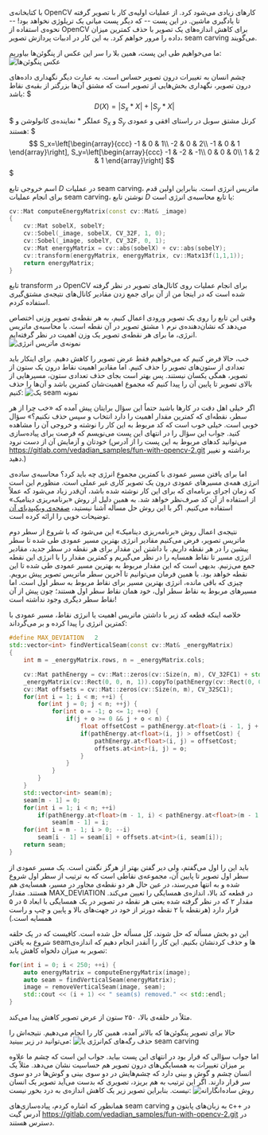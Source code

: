 با کتابخانه‌ی OpenCV کارهای زیادی می‌شود کرد. از عملیات اولیه‌ی کار با تصویر گرفته تا یادگیری ماشین. در این پست -- که دیگر پست میانی یک تریلوژی نخواهد بود! -- نحوه‌ی استفاده از OpenCV برای کاهش اندازه‌های یک تصویر با حذف کمترین میزان داده را مرور خواهم کرد. به این کار در ادبیات پردازش تصویر، seam carving می‌گویند.

ما می‌خواهیم طی این پست، همین بلا را سر این عکس از پنگوئن‌ها بیاوریم:
![عکس پنگوئن‌ها](img/penguines.jpg "عکس بخت برگشته")

چشم انسان به تغییرات درون تصویر حساس است. به عبارت دیگر نگهداری داده‌های درون تصویر، نگهداری بخش‌هایی از تصویر است که مشتق آن‌ها بزرگتر از بقیه‌ی نقاط باشد:
$$$
D(X)=|S_x*X|+|S_y*X|
$$$
عملگر $*$ نماینده‌ی کانولوشن و $S_x$ و $S_y$ کرنل مشتق سوبل در راستای افقی و عمودی هستند:
$$$
S_x=\left[\begin{array}{ccc}
-1 & 0 & 1\\
-2 & 0 & 2\\
-1 & 0 & 1
\end{array}\right],
S_y=\left[\begin{array}{ccc}
-1 & -2 & -1\\
0 & 0 & 0\\
1 & 2 & 1
\end{array}\right]
$$$

اسم خروجی تابع $D$ در عملیات seam carving، ماتریس انرژی است. بنابراین اولین قدم برای انجام عملیات seam carving، نوشتن تابع $D$ یا تابع محاسبه‌ی انرژی است:
```c++
cv::Mat computeEnergyMatrix(const cv::Mat& _image)
{
    cv::Mat sobelX, sobelY;
    cv::Sobel(_image, sobelX, CV_32F, 1, 0);
    cv::Sobel(_image, sobelY, CV_32F, 0, 1);
    cv::Mat energyMatrix = cv::abs(sobelX) + cv::abs(sobelY);
    cv::transform(energyMatrix, energyMatrix, cv::Matx13f(1,1,1));
    return energyMatrix;
}
```

تابع transform در OpenCV برای انجام عملیات روی کانال‌های تصویر در نظر گرفته شده است که در اینجا من از آن برای جمع زدن مقادیر کانال‌های نتیجه‌ی مشتق‌گیری استفاده کردم.

وقتی این تابع را روی یک تصویر ورودی اعمال کنیم، به هر نقطه‌ی تصویر وزنی اختصاص می‌دهد که نشان‌دهنده‌ی نرم ۱ مشتق تصویر در آن نقطه است. با محاسبه‌ی ماتریس انرژی، ما برای هر نقطه‌ی تصویر یک وزن اهمیت در نظر گرفته‌ایم.
![نمونه‌ی ماتریس انرژی](img/energy_matrix.png "ماتریس انرژی عکس پنگوئن‌ها")

خب، حالا فرض کنیم که می‌خواهیم فقط عرض تصویر را کاهش دهیم. برای اینکار باید تعدادی از ستون‌های تصویر را حذف کنیم. اما مقادیر اهمیت نقاط درون یک ستون از تصویر، همگی یکسان نیستند. پس بهتر است بجای حذف تعدادی ستون، مسیرهایی از بالای تصویر تا پایین آن را پیدا کنیم که مجموع اهمیت‌شان کمترین باشد و آن‌ها را حذف کنیم:
![یک seam نمونه](img/seam.jpg)

اگر خیلی اهل دقت در کارها باشید حتماً این سؤال برایتان پیش آمده که «خب چرا از هر سطر، نقطه‌ای که کمترین مقدار اهمیت را دارد انتخاب و سپس حذف نکنیم؟» سؤال خوبی است. خیلی خوب است که کد مربوط به این کار را نوشته و خروجی آن را مشاهده کنید. جواب این سؤال را در انتهای این پست می‌نویسم که فرصت برای پیاده‌سازی خودتان و آزمایش آن از دست نرود (می‌توانید کدهای مربوط به این پست را از آدرس https://gitlab.com/vedadian_samples/fun-with-opencv-2.git برداشته و تغییر دهید.)

اما برای یافتن مسیر عمودی با کمترین مجموع انرژی  چه باید کرد؟ محاسبه‌ی ساده‌ی انرژی همه‌ی مسیرهای عمودی درون یک تصویر کاری غیر عملی است. منظورم این است که زمان اجرای برنامه‌ای که برای این کار نوشته شده باشد، آن‌قدر زیاد می‌شود که عملاً از استفاده از آن کد صرف‌نظر خواهد شد. به همین دلیل از روش «برنامه‌ریزی دینامیک» استفاده می‌کنیم. اگر با این روش حل مسأله آشنا نیستید، [صفحه‌ی ویکیپدیای آن](https://en.wikipedia.org/wiki/Dynamic_programming) توضیحات خوبی را ارائه کرده است.

نتیجه‌ی اعمال روش «برنامه‌ریزی دینامیک» این می‌شود که با شروع از سطر دوم ماتریس تصویر، فرض می‌کنیم مقادیر انرژی بهترین مسیر عمودی طی شده تا سطر پیشین را در هر نقطه داریم. با داشتن این مقدار برای هر نقطه در سطر جدید، مقادیر انرژی مسیر تا نقاط همسایه را در نظر می‌گیریم و کمترین مقدار را با انرژی این نقطه جمع می‌زنیم. بدیهی است که این مقدار مربوط به بهترین مسیر عمودی طی شده تا این نقطه خواهد بود. با همین فرمان می‌توانیم تا آخرین سطر ماتریس تصویر پیش برویم. چیزی که باقی مانده، انرژی بهترین مسیر برای نقاط مربوط به سطر اول است. اما مسیرهای مربوط به نقاط سطر اول، خود همان نقاط سطر اول هستند؛ چون پیش از آن نقاط سطر دیگری وجود نداشته است!

خلاصه اینکه قطعه کد زیر با داشتن ماتریس اهمیت یا انرژی نقاط، مسیر عمودی با کمترین انرژی را پیدا کرده و بر می‌گرداند:
```c++
#define MAX_DEVIATION   2
std::vector<int> findVerticalSeam(const cv::Mat& _energyMatrix)
{
    int m = _energyMatrix.rows, n = _energyMatrix.cols;

    cv::Mat pathEnergy = cv::Mat::zeros(cv::Size(n, m), CV_32FC1) + std::numeric_limits<float>::max();
    _energyMatrix(cv::Rect(0, 0, n, 1)).copyTo(pathEnergy(cv::Rect(0, 0, n, 1)));
    cv::Mat offsets = cv::Mat::zeros(cv::Size(n, m), CV_32SC1);
    for(int i = 1; i < m; ++i) {
        for(int j = 0; j < n; ++j) {
            for(int o = -1; o <= 1; ++o) {
                if(j + o >= 0 && j + o < n) {
                    float offsetCost = pathEnergy.at<float>(i - 1, j + o) + _energyMatrix.at<float>(i, j);
                    if(pathEnergy.at<float>(i, j) > offsetCost) {
                        pathEnergy.at<float>(i, j) = offsetCost;
                        offsets.at<int>(i, j) = o;
                    }
                }
            }
        }
    }
    std::vector<int> seam(m);
    seam[m - 1] = 0;
    for(int i = 1; i < n; ++i)
        if(pathEnergy.at<float>(m - 1, i) < pathEnergy.at<float>(m - 1, seam[m - 1]))
            seam[m - 1] = i;
    for(int i = m - 1; i > 0; --i)
        seam[i - 1] = seam[i] + offsets.at<int>(i, seam[i]);
    return seam;
}
```
باید این را اول می‌گفتم، ولی دیر گفتن بهتر از هرگز نگفتن است. یک مسیر عمودی از سطر اول تصویر تا پایین آن، مجموعه‌ی نقاطی است که به ترتیب از سطر اول شروع شده و به انتها می‌رسند، در عین حال هر دو نقطه‌ی مجاور در مسیر، همسایه‌ی هم هستند. مقدار MAX_DEVIATION در قطعه کد بالا، اندازه‌ی همسایگی را تعیین می‌کند. مقدار ۲ که در نظر گرفته شده یعنی هر نقطه در تصویر در یک همسایگی با ابعاد ۵ در ۵ قرار دارد (هرنقطه با ۲ نقطه دورتر از خود در جهت‌های بالا و پایین و چپ و راست همسایه است.)

این دو بخش مسأله که حل شوند، کل مسأله حل شده است. کافیست که در یک حلقه شروع به یافتن seamها و حذف کردنشان بکنیم. این کار را آنقدر انجام دهیم که اندازه‌ی تصویر به میزان دلخواه کاهش یابد:
```c++
for(int i = 0; i < 250; ++i) {
    auto energyMatrix = computeEnergyMatrix(image);
    auto seam = findVerticalSeam(energyMatrix);
    image = removeVerticalSeam(image, seam);
    std::cout << (i + 1) << " seam(s) removed." << std::endl;
}
```
مثلاً در حلقه‌ی بالا، ۲۵۰ ستون از عرض تصویر کاهش پیدا می‌کند.

حالا برای تصویر پنگوئن‌ها که بالاتر آمده، همین کار را انجام می‌دهیم. نتیجه‌اش را می‌توانید در زیر ببینید:
![حذف رگه‌های کم‌انرژی یا seam carving](img/seam_carved.png "حذف رگه‌های کم‌انرژی یا seam carving")

اما جواب سؤالی که قرار بود در انتهای این پست بیاید. جواب این است که چشم ما علاوه بر میزان تغییرات به همسایگی‌های درون تصویر هم حساسیت نشان می‌دهد. مثلاً یک انسان چشم و گوش و بینی دارد که چشم‌هایش در دو سوی بینی و گوش‌ها در دو سوی سر قرار دارند. اگر این ترتیب به هم بریزد، تصویری که بدست می‌آید تصویر یک انسان نیست. بنابراین تصویر زیر یک کاهش اندازه‌ی به درد بخور نیست:
![روش ساده‌انگارانه](img/naive.png "روش ساده‌انگارانه")

همانطور که اشاره کردم، پیاده‌سازی‌های seam carving به زبان‌های پایتون و c++‎ در آدرس گیت https://gitlab.com/vedadian_samples/fun-with-opencv-2.git در دسترس هستند.